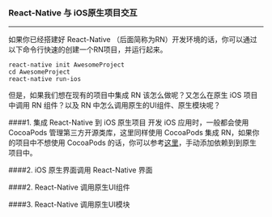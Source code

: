 ### React-Native 与 iOS原生项目交互
---

如果你已经搭建好 React-Native （后面简称为RN）开发环境的话，你可以通过以下命令行快速的创建一个RN项目，并运行起来。

```
react-native init AwesomeProject
cd AwesomeProject
react-native run-ios
```
但是，如果我们想在现有的项目中集成 RN 该怎么做呢？又怎么在原生 iOS 项目中调用 RN 组件？以及 RN 中怎么调用原生的UI组件、原生模块呢？

####1. 集成 React-Native 到 iOS 原生项目
开发 iOS 应用时，一般都会使用 CocoaPods 管理第三方开源类库，这里同样使用 CocoaPods 集成 RN，如果你的项目中不想使用 CocoaPods 的话，你可以参考[这里][0]，手动添加依赖到到原生项目中。
	
####2. iOS 原生界面调用 React-Native 界面
	
####2. React-Native 调用原生UI组件

####3. React-Native 调用原生UI模块


[0]: http://www.lcode.org/react-native-integrating/